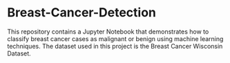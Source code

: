 # Breast-Cancer-Detection
This repository contains a Jupyter Notebook that demonstrates how to classify breast cancer cases as malignant or benign using machine learning techniques. The dataset used in this project is the Breast Cancer Wisconsin Dataset.
